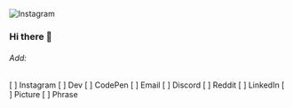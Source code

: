 
![Instagram](https://w7.pngwing.com/pngs/722/1011/png-transparent-logo-icon-instagram-logo-instagram-logo-purple-violet-text-thumbnail.png)














### Hi there 👋
###### Add:
[ ] Instagram
[ ] Dev
[ ] CodePen
[ ] Email
[ ] Discord
[ ] Reddit
[ ] LinkedIn
[ ] Picture
[ ] Phrase
<!--
**mattdq/mattdq** is a ✨ _special_ ✨ repository because its `README.md` (this file) appears on your GitHub profile.

Here are some ideas to get you started:

- 🔭 I’m currently working on ...
- 🌱 I’m currently learning ...
- 👯 I’m looking to collaborate on ...
- 🤔 I’m looking for help with ...
- 💬 Ask me about ...
- 📫 How to reach me: ...
- 😄 Pronouns: ...
- ⚡ Fun fact: ...
-->
